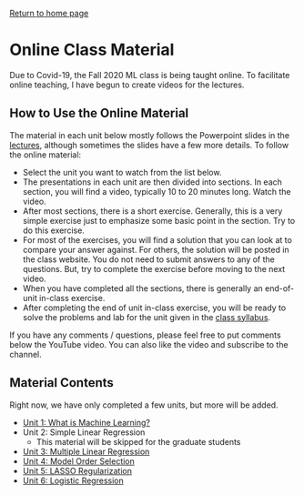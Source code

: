 [Return to home page](./README.md) 

# Online Class Material

Due to Covid-19, the Fall 2020 ML class is being taught online.  To facilitate
online teaching, I have begun to create videos for the lectures.

## How to Use the Online Material

The material in each unit below mostly follows the Powerpoint slides in the
[lectures](./lectures), although sometimes the slides have a few more details.
To follow the online material:
* Select the unit you want to watch from the list below.
* The presentations in each unit are then divided into sections.  In each section,
you will find a video, typically 10 to 20 minutes long.  Watch the video.
* After most sections, there is a short exercise.  Generally,
this is a very simple exercise just to emphasize some basic point in the section.
Try to do this exercise.
* For most of the exercises, you will find a solution that you can look at to 
compare your answer against.  For others, the solution will be posted in
the class website.  You do not need to submit answers to any of the questions.
But, try to complete the exercise before moving to the next video.
* When you have completed all the sections, there is generally an end-of-unit 
in-class exercise.
* After completing the end of unit in-class exercise, you will be ready to solve
the problems and lab for the unit given in the [class syllabus](./sequence.md).

If you have any comments / questions, please feel free to put comments below the
YouTube video.  You can also like the video and subscribe to the channel.

## Material Contents

Right now, we have only completed a few units, but more will be added.

* [Unit 1:  What is Machine Learning?](./unit01_intro/online/readme.md)
* Unit 2:  Simple Linear Regression
    * This material will be skipped for the graduate students
* [Unit 3:  Multiple Linear Regression](./unit03_mult_lin_reg/online/readme.md)
* [Unit 4:  Model Order Selection](./unit04_model_sel/online/readme.md)
* [Unit 5:  LASSO Regularization](./unit05_lasso/online/readme.md)
* [Unit 6:  Logistic Regression](./unit06_logistic/online/readme.md)

    
    


